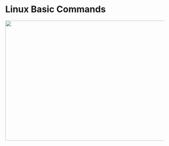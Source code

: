 # Linux Basic Commands


<img src="https://drive.google.com/uc?export=view&id=1Xn95p-CYBQoltjIbUdewFG7rJR-PLZYo" width="650" height="380">
